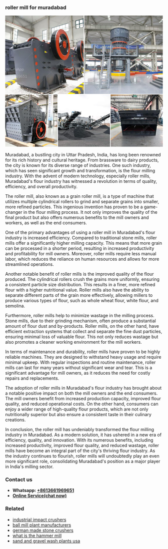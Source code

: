 <h3>roller mill for muradabad</h3><img src='1708322937.jpg' alt=''><p>Muradabad, a bustling city in Uttar Pradesh, India, has long been renowned for its rich history and cultural heritage. From brassware to dairy products, the city is known for its diverse range of industries. One such industry, which has seen significant growth and transformation, is the flour milling industry. With the advent of modern technology, especially roller mills, Muradabad's flour industry has witnessed a revolution in terms of quality, efficiency, and overall productivity.</p><p>The roller mill, also known as a grain roller mill, is a type of machine that utilizes multiple cylindrical rollers to grind and separate grains into smaller, more refined particles. This ingenious invention has proven to be a game-changer in the flour milling process. It not only improves the quality of the final product but also offers numerous benefits to the mill owners and workers, as well as the end consumers.</p><p>One of the primary advantages of using a roller mill in Muradabad's flour industry is increased efficiency. Compared to traditional stone mills, roller mills offer a significantly higher milling capacity. This means that more grain can be processed in a shorter period, resulting in increased productivity and profitability for mill owners. Moreover, roller mills require less manual labor, which reduces the reliance on human resources and allows for more streamlined operations.</p><p>Another notable benefit of roller mills is the improved quality of the flour produced. The cylindrical rollers crush the grains more uniformly, ensuring a consistent particle size distribution. This results in a finer, more refined flour with a higher nutritional value. Roller mills also have the ability to separate different parts of the grain more effectively, allowing millers to produce various types of flour, such as whole wheat flour, white flour, and semolina.</p><p>Furthermore, roller mills help to minimize wastage in the milling process. Stone mills, due to their grinding mechanism, often produce a substantial amount of flour dust and by-products. Roller mills, on the other hand, have efficient extraction systems that collect and separate the fine dust particles, ensuring minimal loss of valuable flour. This not only reduces wastage but also promotes a cleaner working environment for the mill workers.</p><p>In terms of maintenance and durability, roller mills have proven to be highly reliable machines. They are designed to withstand heavy usage and require minimal upkeep. With regular inspections and routine maintenance, roller mills can last for many years without significant wear and tear. This is a significant advantage for mill owners, as it reduces the need for costly repairs and replacements.</p><p>The adoption of roller mills in Muradabad's flour industry has brought about a notable positive impact on both the mill owners and the end consumers. The mill owners benefit from increased production capacity, improved flour quality, and reduced operational costs. On the other hand, consumers can enjoy a wider range of high-quality flour products, which are not only nutritionally superior but also ensure a consistent taste in their culinary creations.</p><p>In conclusion, the roller mill has undeniably transformed the flour milling industry in Muradabad. As a modern solution, it has ushered in a new era of efficiency, quality, and innovation. With its numerous benefits, including increased productivity, improved flour quality, and reduced wastage, roller mills have become an integral part of the city's thriving flour industry. As the industry continues to flourish, roller mills will undoubtedly play an even more significant role, consolidating Muradabad's position as a major player in India's milling sector.</p><h3>Contact us</h3><ul><li><strong>Whatsapp:&nbsp;<a href="https://wa.me/8613661969651">+8613661969651</a></strong></li><li><a href="https://swt.shibang-china.com/?git&amp;zhl&amp;roller mill for muradabad"><strong>Online Service(chat now)</strong></a></li></ul><h3>Related</h3><ul><li><a href='industrial impact crushers.md'>industrial impact crushers</a></li><li><a href='ball mill plant manufacturers.md'>ball mill plant manufacturers</a></li><li><a href='german made stone crushers.md'>german made stone crushers</a></li><li><a href='what is the hammer mill.md'>what is the hammer mill</a></li><li><a href='sand and gravel wash plants usa.md'>sand and gravel wash plants usa</a></li></ul>